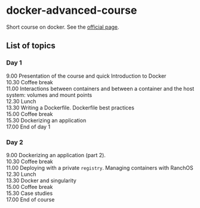 # docker-advanced-course

Short course on docker. See the [official page](https://elixir-iib-training.github.io/website/2018/09/26/Docker_Milano_Bicocca.html).


## List of topics


### Day 1

9.00  Presentation of the course and quick Introduction to Docker  
10.30 Coffee break  
11.00 Interactions between containers and between a container and the host system: volumes
and mount points  
12.30 Lunch  
13.30 Writing a Dockerfile. Dockerfile best practices  
15.00 Coffee break  
15.30 Dockerizing an application  
17.00 End of day 1  

### Day 2

9.00  Dockerizing an application (part 2).  
10.30 Coffee break  
11.00 Deploying with a private `registry`. Managing containers with RanchOS  
12.30 Lunch  
13.30 Docker and singularity  
15.00 Coffee break  
15.30 Case studies  
17.00 End of course  

